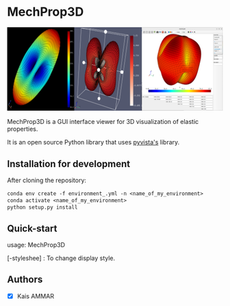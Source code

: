 # MechProp3D

![MechProp3D Fronpage](MechProp3D/docs/image4.png)

MechProp3D is a GUI interface viewer for 3D visualization of elastic properties.

It is an open source Python library that uses [pyvista's][1] library.

## Installation for development

After cloning the repository:

```
conda env create -f environment_.yml -n <name_of_my_environment>
conda activate <name_of_my_environment>
python setup.py install
```

## Quick-start 

usage: MechProp3D

[-styleshee] : To change display style.

## Authors

* [x] Kais AMMAR


[1]: https://www.pyvista.org/

